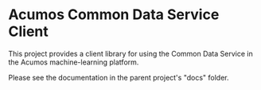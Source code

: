 # Acumos Common Data Service Client

This project provides a client library for using the Common Data Service in the Acumos machine-learning platform.

Please see the documentation in the parent project's "docs" folder.
